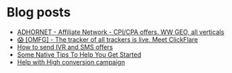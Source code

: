 # Blog posts
<!-- BLOG-POST-LIST:START -->
- [ADHORNET - Affiliate Network - CPI/CPA offers. WW GEO, all verticals](https://afflift.com/f/threads/adhornet-affiliate-network-cpi-cpa-offers-ww-geo-all-verticals.9838/)
- [😱 [OMFG] - The tracker of all trackers is live. Meet ClickFlare](https://afflift.com/f/threads/%F0%9F%98%B1-omfg-the-tracker-of-all-trackers-is-live-meet-clickflare.9851/)
- [How to send IVR and SMS offers](https://afflift.com/f/threads/how-to-send-ivr-and-sms-offers.9137/)
- [Some Native Tips To Help You Get Started](https://afflift.com/f/threads/some-native-tips-to-help-you-get-started.9066/)
- [Help with High conversion campaign](https://afflift.com/f/threads/help-with-high-conversion-campaign.9876/)
<!-- BLOG-POST-LIST:END -->
